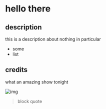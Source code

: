 # hello there

## description

this is a description about nothing in particular

-   some
-   list

## credits

what an amazing show tonight

![img](hi)

> block quote
